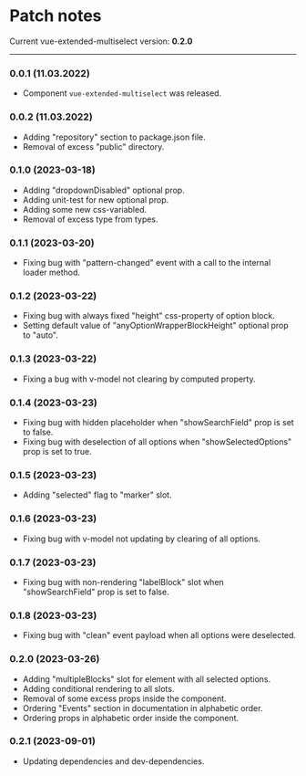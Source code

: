 # Patch notes

Current vue-extended-multiselect version: **0.2.0**

***

### 0.0.1 (11.03.2022)

* Component `vue-extended-multiselect` was released.

### 0.0.2 (11.03.2022)

* Adding "repository" section to package.json file.
* Removal of excess "public" directory.

### 0.1.0 (2023-03-18)

* Adding "dropdownDisabled" optional prop.
* Adding unit-test for new optional prop.
* Adding some new css-variabled.
* Removal of excess type from types.

### 0.1.1 (2023-03-20)

* Fixing bug with "pattern-changed" event with a call to the internal loader method.

### 0.1.2 (2023-03-22)

* Fixing bug with always fixed "height" css-property of option block.
* Setting default value of "anyOptionWrapperBlockHeight" optional prop to "auto".

### 0.1.3 (2023-03-22)

* Fixing a bug with v-model not clearing by computed property.

### 0.1.4 (2023-03-23)

* Fixing bug with hidden placeholder when "showSearchField" prop is set to false.
* Fixing bug with deselection of all options when "showSelectedOptions" prop is set to true.

### 0.1.5 (2023-03-23)

* Adding "selected" flag to "marker" slot.

### 0.1.6 (2023-03-23)

* Fixing bug with v-model not updating by clearing of all options.

### 0.1.7 (2023-03-23)

* Fixing bug with non-rendering "labelBlock" slot when "showSearchField" prop is set to false.

### 0.1.8 (2023-03-23)

* Fixing bug with "clean" event payload when all options were deselected.

### 0.2.0 (2023-03-26)

* Adding "multipleBlocks" slot for element with all selected options.
* Adding conditional rendering to all slots.
* Removal of some excess props inside the component.
* Ordering "Events" section in documentation in alphabetic order.
* Ordering props in alphabetic order inside the component.

### 0.2.1 (2023-09-01)

* Updating dependencies and dev-dependencies.